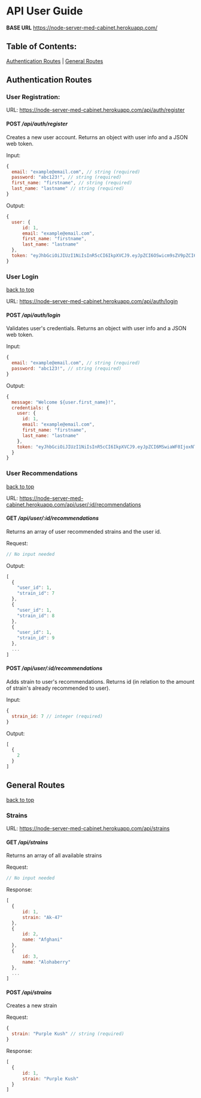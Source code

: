# **API User Guide**
**BASE URL** https://node-server-med-cabinet.herokuapp.com/

**Table of Contents:**
---------
[Authentication Routes](#Authentication-Routes) | [General Routes](#General-Routes)

## **Authentication Routes**

###  **User Registration**:

URL: https://node-server-med-cabinet.herokuapp.com/api/auth/register

#### POST */api/auth/register*

Creates a new user account.
Returns an object with user info and a JSON web token.

Input:
```javascript
{
  email: "example@email.com", // string (required)
  password: "abc123!", // string (required)
  first_name: "firstname", // string (required)
  last_name: "lastname" // string (required)
}
```
Output:

```javascript
{
  user: {
      id: 1,
      email: "example@email.com",
      first_name: "firstname",
      last_name: "lastname"
  },
  token: "eyJhbGciOiJIUzI1NiIsInR5cCI6IkpXVCJ9.eyJpZCI6OSwicm9sZV9pZCI6MSwiaWF0IjoxNTc3MTY1MDY3LCJleHAiOjE1NzcxNjg2Njd9.pg1rqfKM5BxyLssMVyL8xrCW9BjKZhmqIrODlZp16Kk"
}
```

### **User Login**
[back to top](#api-user-guide)

URL: https://node-server-med-cabinet.herokuapp.com/api/auth/login

#### POST */api/auth/login*

Validates user's credentials.
Returns an object with user info and a JSON web token.

Input:
```javascript
{
  email: "example@email.com", // string (required)
  password: "abc123!", // string (required)
}
```

Output:
```javascript
{
  message: "Welcome ${user.first_name}!",
  credentials: {
    user: {
      id: 1,
      email: "example@email.com",
      first_name: "firstname",
      last_name: "lastname"
    },
    token: "eyJhbGciOiJIUzI1NiIsInR5cCI6IkpXVCJ9.eyJpZCI6MSwiaWF0IjoxNTc4NDE4NzY1LCJleHAiOjE1Nzg1MDUxNjV9.VIoyWSOLYiNKJR4araMaZxzAX-10fJzTsAu1NL-R0UE"
  }
}
```

### **User Recommendations**
[back to top](#api-user-guide)

URL: https://node-server-med-cabinet.herokuapp.com/api/user/:id/recommendations

#### GET */api/user/:id/recommendations*

Returns an array of user recommended strains and the user id.

Request:
```javascript
// No input needed
```

Output:
```javascript
[
  {
    "user_id": 1,
    "strain_id": 7
  },
  {
    "user_id": 1,
    "strain_id": 8
  },
  {
    "user_id": 1,
    "strain_id": 9
  },
  ...
]
```

#### POST */api/user/:id/recommendations*

Adds strain to user's recommendations.
Returns id (in relation to the amount of strain's already recommended to user).

Input:
```javascript
{
  strain_id: 7 // integer (required)
}
```

Output:
```javascript
[
  {
    2
  }
]
```

## **General Routes**
[back to top](#api-user-guide)

### **Strains**

URL: https://node-server-med-cabinet.herokuapp.com/api/strains

#### GET */api/strains*

Returns an array of all available strains

Request:
```javascript
// No input needed
```
Response:
```javascript
[
  {
      id: 1,
      strain: "Ak-47"
  },
  {
      id: 2,
      name: "Afghani"
  },
  {
      id: 3,
      name: "Alohaberry"
  },
  ...
]
```

#### POST */api/strains*

Creates a new strain

Request:
```javascript
{
  strain: "Purple Kush" // string (required)
}
```

Response:
```javascript
[
  {
      id: 1,
      strain: "Purple Kush"
  }
]
```


